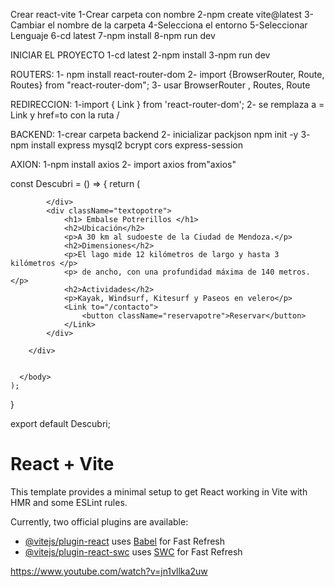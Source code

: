 Crear react-vite 
1-Crear carpeta con nombre
2-npm create vite@latest
3-Cambiar el nombre de la carpeta 
4-Selecciona el entorno 
5-Seleccionar Lenguaje
6-cd latest
7-npm install
8-npm run dev

INICIAR EL PROYECTO
1-cd latest
2-npm install
3-npm run dev 


ROUTERS: 
1- npm install react-router-dom
2- import {BrowserRouter, Route, Routes} from "react-router-dom";
3- usar BrowserRouter , Routes, Route 

REDIRECCION:
1-import { Link } from 'react-router-dom';
2- se remplaza a = Link y href=to con la ruta / 

BACKEND: 
1-crear carpeta backend 
2- inicializar packjson npm init -y 
3- npm install express mysql2 bcrypt cors express-session

AXION:
1-npm install axios
2- import axios from"axios"





const Descubri = () => {
    return (
      <body className="body-descubri">
        <div className="dique">
            <div className="carruselpotre">
                
            </div>
            <div className="textopotre">
                <h1> Embalse Potrerillos </h1>
                <h2>Ubicación</h2>
                <p>A 30 km al sudoeste de la Ciudad de Mendoza.</p>
                <h2>Dimensiones</h2>
                <p>El lago mide 12 kilómetros de largo y hasta 3 kilómetros </p>
                <p> de ancho, con una profundidad máxima de 140 metros.</p>
                <h2>Actividades</h2>
                <p>Kayak, Windsurf, Kitesurf y Paseos en velero</p>
                <Link to="/contacto">
                    <button className="reservapotre">Reservar</button>
                </Link>
            </div>

        </div>

        
      </body>
    );
  }
  
export default Descubri;
# React + Vite

This template provides a minimal setup to get React working in Vite with HMR and some ESLint rules.

Currently, two official plugins are available:

- [@vitejs/plugin-react](https://github.com/vitejs/vite-plugin-react/blob/main/packages/plugin-react/README.md) uses [Babel](https://babeljs.io/) for Fast Refresh
- [@vitejs/plugin-react-swc](https://github.com/vitejs/vite-plugin-react-swc) uses [SWC](https://swc.rs/) for Fast Refresh

https://www.youtube.com/watch?v=jn1vllka2uw
